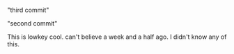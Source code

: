 "third commit"

"second commit"

This is lowkey cool. can't believe a week and a half ago. I didn't know any of this.
